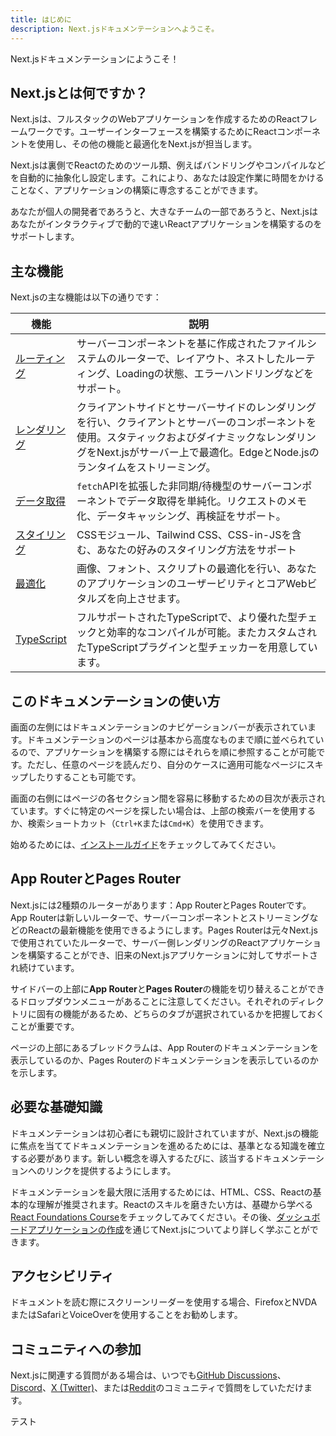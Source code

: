 ```yaml
---
title: はじめに
description: Next.jsドキュメンテーションへようこそ。
---
```


Next.jsドキュメンテーションにようこそ！

## Next.jsとは何ですか？

Next.jsは、フルスタックのWebアプリケーションを作成するためのReactフレームワークです。ユーザーインターフェースを構築するためにReactコンポーネントを使用し、その他の機能と最適化をNext.jsが担当します。

Next.jsは裏側でReactのためのツール類、例えばバンドリングやコンパイルなどを自動的に抽象化し設定します。これにより、あなたは設定作業に時間をかけることなく、アプリケーションの構築に専念することができます。

あなたが個人の開発者であろうと、大きなチームの一部であろうと、Next.jsはあなたがインタラクティブで動的で速いReactアプリケーションを構築するのをサポートします。

## 主な機能

Next.jsの主な機能は以下の通りです：

| 機能                                                                  | 説明                                                                                                                                                                                      |
| -------------------------------------------------------------------- | -------------------------------------------------------------------------------------------------------------------------------------------------------------------------------------- |
| [ルーティング](/docs/app-router/building-your-application/routing)    | サーバーコンポーネントを基に作成されたファイルシステムのルーターで、レイアウト、ネストしたルーティング、Loadingの状態、エラーハンドリングなどをサポート。                                                            |
| [レンダリング](/docs/app-router/building-your-application/rendering) | クライアントサイドとサーバーサイドのレンダリングを行い、クライアントとサーバーのコンポーネントを使用。スタティックおよびダイナミックなレンダリングをNext.jsがサーバー上で最適化。EdgeとNode.jsのランタイムをストリーミング。 |
| [データ取得](/docs/app-router/building-your-application/data-fetching) | `fetch`APIを拡張した非同期/待機型のサーバーコンポーネントでデータ取得を単純化。リクエストのメモ化、データキャッシング、再検証をサポート。                                                                              |
| [スタイリング](/docs/app-router/building-your-application/styling)    | CSSモジュール、Tailwind CSS、CSS-in-JSを含む、あなたの好みのスタイリング方法をサポート                                                                                                       |
| [最適化](/docs/app-router/building-your-application/optimizing)       | 画像、フォント、スクリプトの最適化を行い、あなたのアプリケーションのユーザービリティとコアWebビタルズを向上させます。                                                                                    |
| [TypeScript](/docs/app-router/building-your-application/configuring/typescript) | フルサポートされたTypeScriptで、より優れた型チェックと効率的なコンパイルが可能。またカスタムされたTypeScriptプラグインと型チェッカーを用意しています。　　　　　　　　　　　　　　　　　　　　　　          |

## このドキュメンテーションの使い方

画面の左側にはドキュメンテーションのナビゲーションバーが表示されています。ドキュメンテーションのページは基本から高度なものまで順に並べられているので、アプリケーションを構築する際にはそれらを順に参照することが可能です。ただし、任意のページを読んだり、自分のケースに適用可能なページにスキップしたりすることも可能です。

画面の右側にはページの各セクション間を容易に移動するための目次が表示されています。すぐに特定のページを探したい場合は、上部の検索バーを使用するか、検索ショートカット（`Ctrl+K`または`Cmd+K`）を使用できます。

始めるためには、[インストールガイド](/docs/getting-started/installation)をチェックしてみてください。

## App RouterとPages Router

Next.jsには2種類のルーターがあります：App RouterとPages Routerです。App Routerは新しいルーターで、サーバーコンポーネントとストリーミングなどのReactの最新機能を使用できるようにします。Pages Routerは元々Next.jsで使用されていたルーターで、サーバー側レンダリングのReactアプリケーションを構築することができ、旧来のNext.jsアプリケーションに対してサポートされ続けています。

サイドバーの上部に**App Router**と**Pages Router**の機能を切り替えることができるドロップダウンメニューがあることに注意してください。それぞれのディレクトリに固有の機能があるため、どちらのタブが選択されているかを把握しておくことが重要です。

ページの上部にあるブレッドクラムは、App Routerのドキュメンテーションを表示しているのか、Pages Routerのドキュメンテーションを表示しているのかを示します。

## 必要な基礎知識

ドキュメンテーションは初心者にも親切に設計されていますが、Next.jsの機能に焦点を当ててドキュメンテーションを進めるためには、基準となる知識を確立する必要があります。新しい概念を導入するたびに、該当するドキュメンテーションへのリンクを提供するようにします。

ドキュメンテーションを最大限に活用するためには、HTML、CSS、Reactの基本的な理解が推奨されます。Reactのスキルを磨きたい方は、基礎から学べる[React Foundations Course](/learn/react-foundations)をチェックしてみてください。その後、[ダッシュボードアプリケーションの作成](/learn/dashboard-app)を通じてNext.jsについてより詳しく学ぶことができます。

## アクセシビリティ

ドキュメントを読む際にスクリーンリーダーを使用する場合、FirefoxとNVDAまたはSafariとVoiceOverを使用することをお勧めします。

## コミュニティへの参加

Next.jsに関連する質問がある場合は、いつでも[GitHub Discussions](https://github.com/vercel/next.js/discussions)、[Discord](https://discord.com/invite/bUG2bvbtHy)、[X (Twitter)](https://x.com/nextjs)、または[Reddit](https://www.reddit.com/r/nextjs)のコミュニティで質問をしていただけます。

テスト
